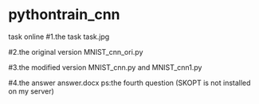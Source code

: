 # pythontrain_cnn
task online
#1.the task 
task.jpg

#2.the original version
MNIST_cnn_ori.py   

#3.the modified version
MNIST_cnn.py and MNIST_cnn1.py

#4.the answer
answer.docx 
ps:the fourth question (SKOPT is not installed on my server)
